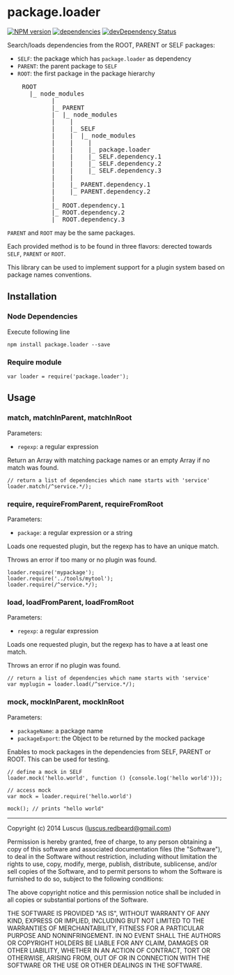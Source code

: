 # package.loader

[![NPM version](https://badge.fury.io/js/package.loader.svg)](http://badge.fury.io/js/package.loader)
[![dependencies](https://david-dm.org/luscus/package.loader.svg)](https://david-dm.org/luscus/package.loader)
[![devDependency Status](https://david-dm.org/luscus/package.loader/dev-status.svg?theme=shields.io)](https://david-dm.org/luscus/package.loader#info=devDependencies)

Search/loads dependencies from the ROOT, PARENT or SELF packages:

- `SELF`: the package which has `package.loader` as dependency
- `PARENT`: the parent package to `SELF`
- `ROOT`: the first package in the package hierarchy

<pre>
    ROOT
      |_ node_modules
            |
            |_ PARENT
            |  |_ node_modules
            |    |
            |    |_ SELF
            |    |  |_ node_modules
            |    |    |
            |    |    |_ package.loader
            |    |    |_ SELF.dependency.1
            |    |    |_ SELF.dependency.2
            |    |    |_ SELF.dependency.3
            |    |
            |    |_ PARENT.dependency.1
            |    |_ PARENT.dependency.2
            |
            |_ ROOT.dependency.1
            |_ ROOT.dependency.2
            |_ ROOT.dependency.3
</pre>

`PARENT` and `ROOT` may be the same packages.

Each provided method is to be found in three flavors: derected towards `SELF`, `PARENT` or `ROOT`.

This library can be used to implement support for a plugin system based on package names conventions.



## Installation

### Node Dependencies

Execute following line

    npm install package.loader --save

### Require module

    var loader = require('package.loader');


## Usage

### match, matchInParent, matchInRoot

Parameters:
- `regexp`: a regular expression

Return an Array with matching package names or an empty Array if no match was found.

    // return a list of dependencies which name starts with 'service'
    loader.match(/^service.*/);

### require, requireFromParent, requireFromRoot

Parameters:
- `package`: a regular expression or a string

Loads one requested plugin, but the regexp has to have an unique match.

Throws an error if too many or no plugin was found.

    loader.require('mypackage');
    loader.require('../tools/mytool');
    loader.require(/^service.*/);

### load, loadFromParent, loadFromRoot

Parameters:
- `regexp`: a regular expression

Loads one requested plugin, but the regexp has to have a at least one match.

Throws an error if no plugin was found.

    // return a list of dependencies which name starts with 'service'
    var myplugin = loader.load(/^service.*/);

### mock, mockInParent, mockInRoot

Parameters:
- `packageName`: a package name
- `packageExport`: the Object to be returned by the mocked package

Enables to mock packages in the dependencies from SELF, PARENT or ROOT.
This can be used for testing.

    // define a mock in SELF
    loader.mock('hello.world', function () {console.log('hello world')});

    // access mock
    var mock = loader.require('hello.world')

    mock(); // prints "hello world"



-------------------
Copyright (c) 2014 Luscus (luscus.redbeard@gmail.com)

Permission is hereby granted, free of charge, to any person obtaining a copy of this software and associated documentation files (the "Software"), to deal in the Software without restriction, including without limitation the rights to use, copy, modify, merge, publish, distribute, sublicense, and/or sell copies of the Software, and to permit persons to whom the Software is furnished to do so, subject to the following conditions:

The above copyright notice and this permission notice shall be included in all copies or substantial portions of the Software.

THE SOFTWARE IS PROVIDED "AS IS", WITHOUT WARRANTY OF ANY KIND, EXPRESS OR IMPLIED, INCLUDING BUT NOT LIMITED TO THE WARRANTIES OF MERCHANTABILITY, FITNESS FOR A PARTICULAR PURPOSE AND NONINFRINGEMENT. IN NO EVENT SHALL THE AUTHORS OR COPYRIGHT HOLDERS BE LIABLE FOR ANY CLAIM, DAMAGES OR OTHER LIABILITY, WHETHER IN AN ACTION OF CONTRACT, TORT OR OTHERWISE, ARISING FROM, OUT OF OR IN CONNECTION WITH THE SOFTWARE OR THE USE OR OTHER DEALINGS IN THE SOFTWARE.
